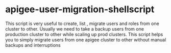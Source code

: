 # apigee-user-migration-shellscript
This script is very useful to create, list , migrate users and roles from one cluster to other. Usually we need to take a backup users from one production cluster to other while scaling up prod clusters. This script helps you to simply migrate users from one apigee cluster to other without manual backups and interruptions 
